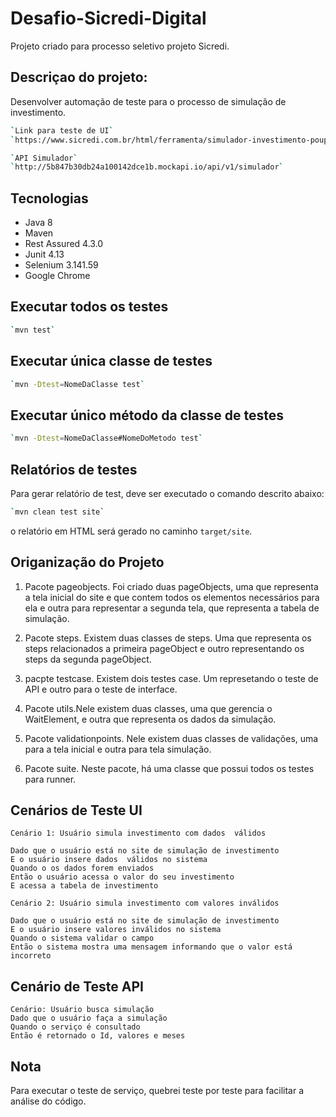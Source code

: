 # Desafio-Sicredi-Digital

Projeto criado para processo seletivo projeto Sicredi.

## Descriçao do projeto:

Desenvolver automação de teste para o processo de simulação de investimento. 

```bash
`Link para teste de UI`
`https://www.sicredi.com.br/html/ferramenta/simulador-investimento-poupanca/`
```

```bash
`API Simulador`
`http://5b847b30db24a100142dce1b.mockapi.io/api/v1/simulador`
```

## Tecnologias

* Java 8
* Maven
* Rest Assured 4.3.0
* Junit 4.13
* Selenium 3.141.59
* Google Chrome

## Executar todos os testes
```bash
`mvn test`
```

## Executar única classe de testes
```bash
`mvn -Dtest=NomeDaClasse test`
```

## Executar único método da classe de testes
```bash
`mvn -Dtest=NomeDaClasse#NomeDoMetodo test`
```
## Relatórios de testes

Para gerar relatório de test, deve ser executado o comando descrito abaixo:
```bash
`mvn clean test site`
```

o relatório em HTML será gerado no caminho `target/site`.

## Origanização do Projeto

1. Pacote pageobjects. Foi criado duas pageObjects, uma que representa a tela inicial do site e que contem todos os elementos necessários para ela e outra para representar a segunda tela, que representa a tabela de simulação.
    
2. Pacote steps. Existem duas classes de steps. Uma que representa os steps relacionados a primeira pageObject e outro representando os steps da segunda pageObject.

3. pacpte testcase. Existem dois testes case. Um represetando o teste de API e outro para o teste de interface.

4. Pacote utils.Nele existem duas classes, uma que gerencia o WaitElement, e outra que representa os dados da simulação.

5. Pacote validationpoints. Nele existem duas classes de validações, uma para a tela inicial e outra para  tela simulação. 

6. Pacote suite. Neste pacote, há uma classe que possui todos os testes para runner. 

    
## Cenários de Teste UI

    Cenário 1: Usuário simula investimento com dados  válidos
    
    Dado que o usuário está no site de simulação de investimento
    E o usuário insere dados  válidos no sistema
    Quando o os dados forem enviados
    Então o usuário acessa o valor do seu investimento
    E acessa a tabela de investimento
    
    Cenário 2: Usuário simula investimento com valores inválidos
    
    Dado que o usuário está no site de simulação de investimento
    E o usuário insere valores inválidos no sistema
    Quando o sistema validar o campo
    Então o sistema mostra uma mensagem informando que o valor está incorreto
    
## Cenário de Teste API

    Cenário: Usuário busca simulação
    Dado que o usuário faça a simulação
    Quando o serviço é consultado
    Então é retornado o Id, valores e meses
   
  
## Nota

Para executar o teste de serviço, quebrei teste por teste para facilitar a análise do  código. 




